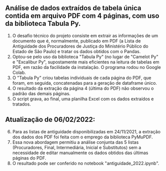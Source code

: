 ## Análise de dados extraídos de tabela única contida em arquivo PDF com 4 páginas, com uso da biblioteca Tabula Py.

1) O desafio técnico do projeto consiste em extrair as informações de um documento que é, normalmente, publicado em PDF (a Lista de Antiguidade dos Procuradores de Justiça do Ministério Público do Estado de São Paulo) e tratar os dados obtidos com o Pandas.
2) Optou-se pelo uso da biblioteca "Tabula Py" (no lugar de "Camelot Py" e "Excalibur Py", supostamente mais eficientes na leitura de tabelas em PDF, em razão da facilidade da instalação. O programa rodou no Google Colab.
3) O "Tabula Py" criou tabelas individuais de cada página do PDF, que foram, em seguida, concatenadas para a geração de dataframe único.
4) O resultado da extração da página 4 (última do PDF) não observou o padrão das demais páginas.
5) O script grava, ao final, uma planilha Excel com os dados extraídos e tratados.

## Atualização de 06/02/2022:

6) Para as listas de antiguidade disponibilizadas em 24/11/2021, a extração dos dados dos PDF foi feita com o emprego da biblioteca PyMuPDF. 
7) Essa nova abordagem permitiu a análise conjunta das 5 listas (Procuradores, Final, Intermediária, Inicial e Substitutos) sem a necessidade de editar manualmente os dados obtidos das últimas páginas do PDF. 
8) O resultado pode ser conferido no notebook "antiguidade_2022.ipynb".
